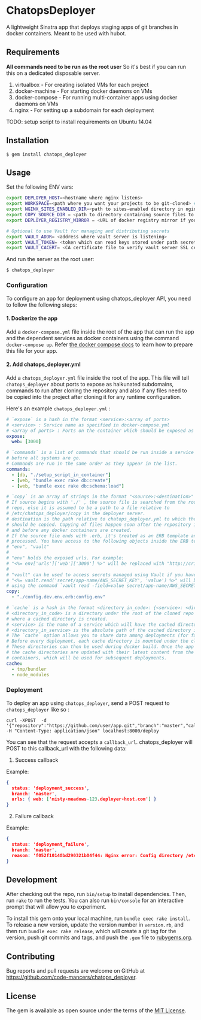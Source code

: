 # ChatopsDeployer

A lightweight Sinatra app that deploys staging apps of git branches
in docker containers. Meant to be used with hubot.

## Requirements

**All commands need to be run as the root user**
So it's best if you can run this on a dedicated disposable server.

1. virtualbox - For creating isolated VMs for each project
3. docker-machine - For starting docker daemons on VMs
2. docker-compose - For running multi-container apps using docker daemons on VMs
4. nginx - For setting up a subdomain for each deployment

TODO: setup script to install requirements on Ubuntu 14.04

## Installation

    $ gem install chatops_deployer

## Usage

Set the following ENV vars:

```bash
export DEPLOYER_HOST=<hostname where nginx listens>
export WORKSPACE=<path where you want your projects to be git-cloned> # default: '/var/www'
export NGINX_SITES_ENABLED_DIR=<path to sites-enabled directory in nginx conf> # default: '/etc/nginx/sites-enabled'
export COPY_SOURCE_DIR = <path to directory containing source files to be copied over to projects> # default: '/etc/chatops_deployer/copy'
export DEPLOYER_REGISTRY_MIRROR = <URL of docker registry mirror if you want to make use of faster docker image pulls> # default: nil

# Optional to use Vault for managing and distributing secrets
export VAULT_ADDR= <address where vault server is listening>
export VAULT_TOKEN= <token which can read keys stored under path secret/*>
export VAULT_CACERT= <CA certificate file to verify vault server SSL certificate>
```
And run the server as the root user:

    $ chatops_deployer

### Configuration

To configure an app for deployment using chatops_deployer API, you need to follow the following steps:

#### 1. Dockerize the app

Add a `docker-compose.yml` file inside the root of the app that can run the app
and the dependent services as docker containers using the command `docker-compose up`.
Refer [the docker compose docs](https://docs.docker.com/compose/) to learn how
to prepare this file for your app.

#### 2. Add chatops_deployer.yml

Add a `chatops_deployer.yml` file inside the root of the app.
This file will tell `chatops_deployer` about ports to expose as haikunated
subdomains, commands to run after cloning the repository and also if any files
need to be copied into the project after cloning it for any runtime configuration.

Here's an example `chatops_deployer.yml` :

```yaml
# `expose` is a hash in the format <service>:<array of ports>
# <service> : Service name as specified in docker-compose.yml
# <array of ports> : Ports on the container which should be exposed as subdomains
expose:
  web: [3000]

# `commands` is a list of commands that should be run inside a service container
# before all systems are go.
# Commands are run in the same order as they appear in the list.
commands:
  - [db, "./setup_script_in_container"]
  - [web, "bundle exec rake db:create"]
  - [web, "bundle exec rake db:schema:load"]

# `copy` is an array of strings in the format "<source>:<destination>"
# If source begins with './' , the source file is searched from the root of the cloned
# repo, else it is assumed to be a path to a file relative to
# /etc/chatops_deployer/copy in the deployer server.
# destination is the path relative to chatops_deployer.yml to which the source file
# should be copied. Copying of files happen soon after the repository is cloned
# and before any docker containers are created.
# If the source file ends with .erb, it's treated as an ERB template and gets
# processed. You have access to the following objects inside the ERB templates:
# "env", "vault"
#
# "env" holds the exposed urls. For example:
# "<%= env['urls']['web']['3000'] %>" will be replaced with "http://crimson-cloud-12.example.com"
#
# "vault" can be used to access secrets managed using Vault if you have set it up
# "<%= vault.read('secret/app-name/AWS_SECRET_KEY', 'value') %>" will be replaced with the secret key fetched from Vault
# using the command `vault read -field=value secret/app-name/AWS_SECRET_KEY`
copy:
  - "./config.dev.env.erb:config.env"

# `cache` is a hash in the format <directory_in_code>: {<service>: <directory_in_service>}
# <directory_in_code> is a directory under the root of the cloned repo
# where a cached directory is created.
# <service> is the name of a service which will have the cached directory in its container.
# <directory_in_service> is the absolute path of the cached directory inside the running service.
# The `cache` option allows you to share data among deployments (for faster deployments).
# Before every deployment, each cache directory is mounted under the cloned repo.
# These directories can then be used during docker build. Once the app is deployed,
# the cache directories are updated with their latest content from the running
# containers, which will be used for subsequent deployments.
cache:
  - tmp/bundler
  - node_modules
```

### Deployment

To deploy an app using `chatops_deployer`, send a POST request to `chatops_deployer`
like so :

```
curl -XPOST  -d '{"repository":"https://github.com/user/app.git","branch":"master","callback_url":"example.com/deployment_status"}' -H "Content-Type: application/json" localhost:8000/deploy
```

You can see that the request accepts a `callback_url`. chatops_deployer will
POST to this callback_url with the following data:

1. Success callback

Example:
```json
{
  status: 'deployment_success',
  branch: 'master',
  urls: { web: ['misty-meadows-123.deployer-host.com'] }
}
```

2. Failure callback

Example:
```json
{
  status: 'deployment_failure',
  branch: 'master',
  reason: 'f052f10148bd290321b84f44: Nginx error: Config directory /etc/nginx/sites-enabled does not exist'
}
```

## Development

After checking out the repo, run `bin/setup` to install dependencies. Then, run `rake` to run the tests. You can also run `bin/console` for an interactive prompt that will allow you to experiment.

To install this gem onto your local machine, run `bundle exec rake install`. To release a new version, update the version number in `version.rb`, and then run `bundle exec rake release`, which will create a git tag for the version, push git commits and tags, and push the `.gem` file to [rubygems.org](https://rubygems.org).

## Contributing

Bug reports and pull requests are welcome on GitHub at https://github.com/code-mancers/chatops_deployer.


## License

The gem is available as open source under the terms of the [MIT License](http://opensource.org/licenses/MIT).

